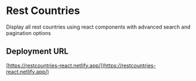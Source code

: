 # Rest Countries

Display all rest countries using react components with advanced search and pagination options

## Deployment URL

[https://restcountries-react.netlify.app/](https://restcountries-react.netlify.app/)